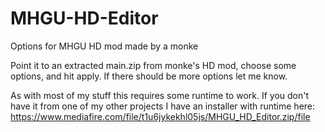 # MHGU-HD-Editor
Options for MHGU HD mod made by a monke

Point it to an extracted main.zip from monke's HD mod, choose some options, and hit apply. If there should be more options let me know.

As with most of my stuff this requires some runtime to work. If you don't have it from one of my other projects I have an installer with runtime here: https://www.mediafire.com/file/t1u6jykekhl05js/MHGU_HD_Editor.zip/file
